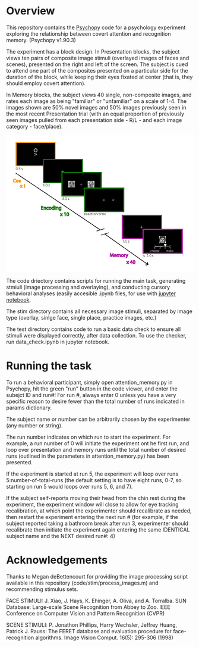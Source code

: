 # Overview

This repository contains the [Psychopy](http://psychopy.org/) code for a psychology experiment exploring the relationship between covert attention and recognition memory. (Psychopy v1.90.3)

The experiment has a block design. In Presentation blocks, the subject views ten pairs of composite image stimuli (overlayed images of faces and scenes), presented on the right and left of the screen. The subject is cued to attend one part of the composites presented on a particular side for the duration of the block, while keeping their eyes fixated at center (that is, they should employ covert attention).

In Memory blocks, the subject views 40 single, non-composite images, and rates each image as being "familiar" or "unfamiliar" on a scale of 1-4. The images shown are 50% novel images and 50% images previously seen in the most recent Presentation trial (with an equal proportion of previously seen images pulled from each presentation side - R/L - and each image category - face/place).

![Paradigm Figure](figures/attn_task.png)

The code driectory contains scripts for running the main task, generating stmiuli (image processing and overlaying), and conducting cursory behavioral analyses (easily accesible .ipynb files, for use with [jupyter notebook](https://ipython.org/notebook.html).

The stim directory contains all necessary image stimuli, separated by image type (overlay, sinlge face, single place, practice images, etc.)

The test directory contains code to run a basic data check to ensure all stimuli were displayed correctly, after data collection. To use the checker, run data_check.ipynb in jupyter notebook.



# Running the task

To run a behavioral participant, simply open attention_memory.py in Psychopy, hit the green "run" button in the code viewer, and enter the subejct ID and run#!  For run #, always enter 0 unless you have a very specific reason to desire fewer than the total number of runs indicated in params dictionary.

The subject name or number can be arbitrarily chosen by the experimenter (any number or string).

The run number indicates on which run to start the experiment. For example, a run number of 0 will initiate the experiment ont he first run, and loop over presentation and memory runs until the total number of desired runs (outlined in the parameters in attention_memory.py) has been presented. 

If the experiment is started at run 5, the experiment will loop over runs 5:number-of-total-runs (the default setting is to have eight runs, 0-7, so starting on run 5 would loops over runs 5, 6, and 7).

If the subject self-reports moving their head from the chin rest during the experiment, the experiment window will close to allow for eye tracking recalibration, at which point the experimenter should recalibrate as needed, then restart the experiment entering the next run # (for example, if the subject reported taking a bathroom break after run 3, experimenter should recalibrate then initiate the experiment again entering the same IDENTICAL subject name and the NEXT desired run#: 4)

# Acknowledgements
Thanks to Megan deBettencourt for providing the image processing script available in this repository (code/stim/process_images.m) and recommending stimulus sets. 


FACE STIMULI:
J. Xiao, J. Hays, K. Ehinger, A. Oliva, and A. Torralba.
SUN Database: Large-scale Scene Recognition from Abbey to Zoo.
IEEE Conference on Computer Vision and Pattern Recognition (CVPR)

SCENE STIMULI:
P. Jonathon Phillips, Harry Wechsler, Jeffrey Huang, Patrick J. Rauss: The FERET database and evaluation procedure for face-recognition algorithms. Image Vision Comput. 16(5): 295-306 (1998)

